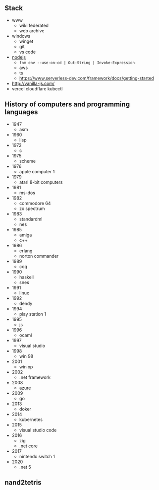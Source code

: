## Stack

* www
  * wiki federated
  * web archive
* windows
  * winget
  * git
  * vs code
* [nodejs](https://nodejs.org/en/download/package-manager)
  * `fnm env --use-on-cd | Out-String | Invoke-Expression`
  * aws
  * ts
  * https://www.serverless-dev.com/framework/docs/getting-started
* http://vanilla-js.com/
* vercel cloudflare kubectl


## History of computers and programming languages

* 1947
  * asm
* 1960
  * lisp 
* 1972
  * c
* 1975
  * scheme
* 1976
  * apple computer 1
* 1979
  * atari 8-bit computers
* 1981
  * ms-dos
* 1982
  * commodore 64
  * zx spectrum
* 1983
  * standardml
  * nes
* 1985
  * amiga
  * c++
* 1986
  * erlang
  * norton commander
* 1989
  * coq 
* 1990
  * haskell
  * snes
* 1991
  * linux
* 1992
  * dendy
* 1994
  * play station 1
* 1995
  * js 
* 1996
  * ocaml
* 1997
  * visual studio 
* 1998
  * win 98 
* 2001
  * win xp
* 2002
  * .net framework
* 2008
  * azure
* 2009
  * go 
* 2013
  * doker
* 2014
  * kubernetes  
* 2015
  * visual studio code
* 2016
  * zig
  * .net core
* 2017
  * nintendo switch 1
* 2020
  * .net 5 


## nand2tetris
 
